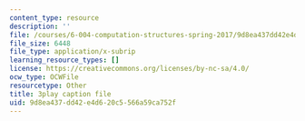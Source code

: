 ```yaml
---
content_type: resource
description: ''
file: /courses/6-004-computation-structures-spring-2017/9d8ea437dd42e4d620c5566a59ca752f_-Zg3fxOmjVs.srt
file_size: 6448
file_type: application/x-subrip
learning_resource_types: []
license: https://creativecommons.org/licenses/by-nc-sa/4.0/
ocw_type: OCWFile
resourcetype: Other
title: 3play caption file
uid: 9d8ea437-dd42-e4d6-20c5-566a59ca752f
---
```

